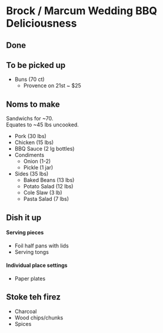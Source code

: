 Brock / Marcum Wedding BBQ Deliciousness
========================================

## Done

## To be picked up
- Buns (70 ct) 
    - Provence on 21st ~ $25

## Noms to make
Sandwichs for ~70.  
Equates to ~45 lbs uncooked.  

- Pork (30 lbs) 
- Chicken (15 lbs) 
- BBQ Sauce (2 lg bottles) 
- Condiments 
    - Onion (1-2) 
    - Pickle (1 jar) 
- Sides (35 lbs)
    - Baked Beans (13 lbs)
    - Potato Salad (12 lbs)
    - Cole Slaw (3 lb) 
    - Pasta Salad (7 lbs)

## Dish it up
#### Serving pieces
- Foil half pans with lids
- Serving tongs

#### Individual place settings
- Paper plates


## Stoke teh firez
- Charcoal
- Wood chips/chunks
- Spices  
